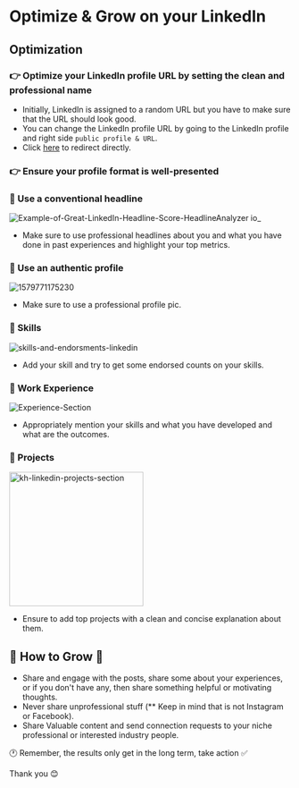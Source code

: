 # Optimize & Grow on your LinkedIn

## Optimization

### 👉 Optimize your LinkedIn profile URL by setting the clean and professional name

- Initially, LinkedIn is assigned to a random URL but you have to make sure that the URL should look good.
- You can change the LinkedIn profile URL by going to the LinkedIn profile and right side `public profile & URL`.
- Click [here](https://www.linkedin.com/public-profile/settings) to redirect directly.

### 👉 Ensure your profile format is well-presented

### 🌟 Use a conventional headline
![Example-of-Great-LinkedIn-Headline-Score-HeadlineAnalyzer io_](https://github.com/Saivaraprasad48/Social_Optimization/assets/93783719/70d432df-8f62-43c6-b71c-f41b062259b0)
* Make sure to use professional headlines about you and what you have done in past experiences and highlight your top metrics.

### 🌟 Use an authentic profile
![1579771175230](https://github.com/Saivaraprasad48/Social_Optimization/assets/93783719/71ca288b-ce5c-4953-9b79-e1acc5764b74)
* Make sure to use a professional profile pic.

### 🌟 Skills
![skills-and-endorsments-linkedin](https://github.com/Saivaraprasad48/Social_Optimization/assets/93783719/120bd7dd-edb5-4410-91de-3236ea224df3)
* Add your skill and try to get some endorsed counts on your skills.  

### 🌟 Work Experience
![Experience-Section](https://github.com/Saivaraprasad48/Social_Optimization/assets/93783719/61f9a359-591b-4772-96f1-827404d12104)
* Appropriately mention your skills and what you have developed and what are the outcomes.

### 🌟 Projects
<img width="240" alt="kh-linkedin-projects-section" src="https://github.com/Saivaraprasad48/Social_Optimization/assets/93783719/531db80a-a697-4b9c-95ac-52c3b81fcba7">

* Ensure to add top projects with a clean and concise explanation about them.


## 🫣 How to Grow 🚀

* Share and engage with the posts, share some about your experiences, or if you don't have any, then share something helpful or motivating thoughts.
* Never share unprofessional stuff (** Keep in mind that is not Instagram or Facebook).
* Share Valuable content and send connection requests to your niche professional or interested industry people.


🕐 Remember, the results only get in the long term, take action ✅

Thank you 😊

  




